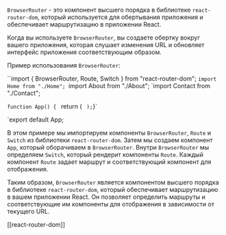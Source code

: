 `BrowserRouter` - это компонент высшего порядка в библиотеке `react-router-dom`, который используется для обертывания приложения и обеспечивает маршрутизацию в приложении React.

Когда вы используете `BrowserRouter`, вы создаете обертку вокруг вашего приложения, которая слушает изменения URL и обновляет интерфейс приложения соответствующим образом.

Пример использования `BrowserRouter`:

``import { BrowserRouter, Route, Switch } from "react-router-dom";
`import Home from "./Home";
`import About from "./About";
`import Contact from "./Contact";

`function App() {
 ` return (
    <BrowserRouter>
      <Switch>
        <Route exact path="/" component={Home} />
        <Route path="/about" component={About} />
        <Route path="/contact" component={Contact} />
      </Switch>
    </BrowserRouter>
`  );
`}`

`export default App;

В этом примере мы импортируем компоненты `BrowserRouter`, `Route` и `Switch` из библиотеки `react-router-dom`. Затем мы создаем компонент `App`, который оборачиваем в `BrowserRouter`. Внутри `BrowserRouter` мы определяем `Switch`, который рендерит компоненты `Route`. Каждый компонент `Route` задает маршрут и соответствующий компонент для отображения.

Таким образом, `BrowserRouter` является компонентом высшего порядка в библиотеке `react-router-dom`, который обеспечивает маршрутизацию в вашем приложении React. Он позволяет определить маршруты и соответствующие им компоненты для отображения в зависимости от текущего URL.


[[react-router-dom]]